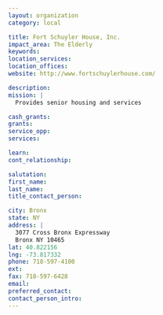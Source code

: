 ```yaml
---
layout: organization
category: local

title: Fort Schuyler House, Inc.
impact_area: The Elderly
keywords: 
location_services: 
location_offices: 
website: http://www.fortschuylerhouse.com/

description: 
mission: |
  Provides senior housing and services

cash_grants: 
grants: 
service_opp: 
services: 

learn: 
cont_relationship: 

salutation: 
first_name: 
last_name: 
title_contact_person: 

city: Bronx
state: NY
address: |
  3077 Cross Bronx Expressway    
  Bronx NY 10465
lat: 40.822156
lng: -73.817332
phone: 718-597-4100
ext: 
fax: 718-597-6428
email: 
preferred_contact: 
contact_person_intro: 
---
```

